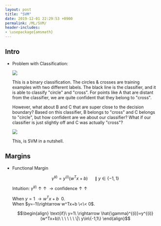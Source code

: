 ```yaml
---
layout: post
title: "SVM"
date: 2019-12-01 22:29:53 +0900
permalink: /ML/SVM/
header-includes:
- \usepackage{amsmath}
---
```


## Intro

- Problem with Classification:

    ![](../../images/ML/SVM1.png)
    
    This is a binary classification. The circles & crosses are training examples with two different labels. The black line is the classifier, and it is able to classify "circle" and "cross". For points like $\text{A}$ that are distant from the classifier, we are quite confident that they belong to "cross".
    
    However, what about $\text{B}$ and $\text{C}$ that are super close to the decision boundary? Based on this classifier, $\text{B}$ belongs to "cross" and $\text{C}$ belongs to "circle", but how confident are we about our classifier? What if our classifier is just slightly off and $\text{C}$ was actually "cross"?
    
    ![](../../images/ML/SVM2.png)
    
    This, is SVM in a nutshell.
    &nbsp;
    
## Margins
    
- Functional Margin

    $$\begin{equation}
    \hat{\gamma}^{(i)}=y^{(i)}(w^Tx+b)\ \ \ \ \ \ \|\ y\in\{-1,1\}
    \end{equation}$$

    Intuition: $\hat{\gamma}^{(i)}\uparrow\uparrow\ \rightarrow\text{confidence}\uparrow\uparrow$
    
    When $y=1\ \rightarrow w^Tx+b \>\> 0$.  
    When $y=-1\\rightarrow w^Tx+b \<\< 0$.
    
    $$\begin{align}
    \text{if}\ y=1\ \rightarrow 
    \hat{\gamma}^{(i)}=y^{(i)}(w^Tx+b)\ \ \ \ \ \ \|\ y\in\{-1,1\}
    \end{align}$$


        